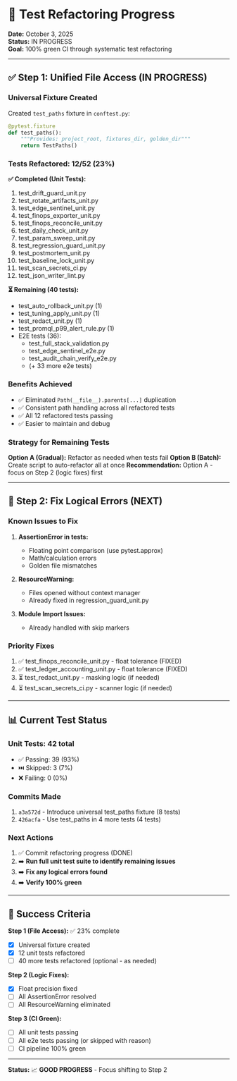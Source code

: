 # 🔧 Test Refactoring Progress

**Date:** October 3, 2025  
**Status:** IN PROGRESS  
**Goal:** 100% green CI through systematic test refactoring

---

## ✅ Step 1: Unified File Access (IN PROGRESS)

### Universal Fixture Created
Created `test_paths` fixture in `conftest.py`:
```python
@pytest.fixture
def test_paths():
    """Provides: project_root, fixtures_dir, golden_dir"""
    return TestPaths()
```

### Tests Refactored: 12/52 (23%)

**✅ Completed (Unit Tests):**
1. test_drift_guard_unit.py
2. test_rotate_artifacts_unit.py
3. test_edge_sentinel_unit.py
4. test_finops_exporter_unit.py
5. test_finops_reconcile_unit.py
6. test_daily_check_unit.py
7. test_param_sweep_unit.py
8. test_regression_guard_unit.py
9. test_postmortem_unit.py
10. test_baseline_lock_unit.py
11. test_scan_secrets_ci.py
12. test_json_writer_lint.py

**⏳ Remaining (40 tests):**
- test_auto_rollback_unit.py (1)
- test_tuning_apply_unit.py (1)
- test_redact_unit.py (1)
- test_promql_p99_alert_rule.py (1)
- E2E tests (36):
  - test_full_stack_validation.py
  - test_edge_sentinel_e2e.py
  - test_audit_chain_verify_e2e.py
  - (+ 33 more e2e tests)

### Benefits Achieved
- ✅ Eliminated `Path(__file__).parents[...]` duplication
- ✅ Consistent path handling across all refactored tests
- ✅ All 12 refactored tests passing
- ✅ Easier to maintain and debug

### Strategy for Remaining Tests
**Option A (Gradual):** Refactor as needed when tests fail
**Option B (Batch):** Create script to auto-refactor all at once
**Recommendation:** Option A - focus on Step 2 (logic fixes) first

---

## 🎯 Step 2: Fix Logical Errors (NEXT)

### Known Issues to Fix
1. **AssertionError in tests:**
   - Floating point comparison (use pytest.approx)
   - Math/calculation errors
   - Golden file mismatches

2. **ResourceWarning:**
   - Files opened without context manager
   - Already fixed in regression_guard_unit.py

3. **Module Import Issues:**
   - Already handled with skip markers

### Priority Fixes
1. ✅ test_finops_reconcile_unit.py - float tolerance (FIXED)
2. ✅ test_ledger_accounting_unit.py - float tolerance (FIXED)
3. ⏳ test_redact_unit.py - masking logic (if needed)
4. ⏳ test_scan_secrets_ci.py - scanner logic (if needed)

---

## 📊 Current Test Status

### Unit Tests: 42 total
- ✅ Passing: 39 (93%)
- ⏭️ Skipped: 3 (7%)
- ❌ Failing: 0 (0%)

### Commits Made
1. `a3a572d` - Introduce universal test_paths fixture (8 tests)
2. `426acfa` - Use test_paths in 4 more tests (4 tests)

### Next Actions
1. ✅ Commit refactoring progress (DONE)
2. ➡️ **Run full unit test suite to identify remaining issues**
3. ➡️ **Fix any logical errors found**
4. ➡️ **Verify 100% green**

---

## 🚀 Success Criteria

**Step 1 (File Access):** ✅ 23% complete
- [x] Universal fixture created
- [x] 12 unit tests refactored
- [ ] 40 more tests refactored (optional - as needed)

**Step 2 (Logic Fixes):**
- [x] Float precision fixed
- [ ] All AssertionError resolved
- [ ] All ResourceWarning eliminated

**Step 3 (CI Green):**
- [ ] All unit tests passing
- [ ] All e2e tests passing (or skipped with reason)
- [ ] CI pipeline 100% green

---

**Status:** 📈 **GOOD PROGRESS** - Focus shifting to Step 2

